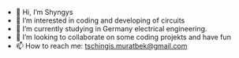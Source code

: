 - 👋 Hi, I’m Shyngys
- 👀 I’m interested in coding and developing of circuits
- 🌱 I’m currently studying in Germany electrical engineering. 
- 💞️ I’m looking to collaborate on some coding projekts and have fun
- 📫 How to reach me: tschingis.muratbek@gmail.com

<!---
ShyngysM/ShyngysM is a ✨ special ✨ repository because its `README.md` (this file) appears on your GitHub profile.
You can click the Preview link to take a look at your changes.
--->
